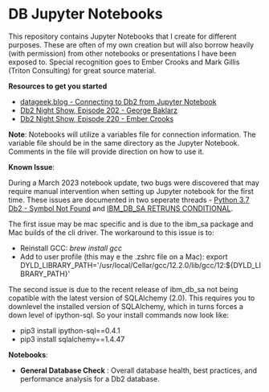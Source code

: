 # DB Jupyter Notebooks

This repository contains Jupyter Notebooks that I create for different purposes. These are often of my own creation but will also borrow heavily (with permission) from other notebooks or presentations I have been exposed to. Special recognition goes to Ember Crooks and Mark Gillis (Triton Consulting) for great source material.

**Resources to get you started**
- [datageek.blog - Connecting to Db2 from Jupyter Notebook](https://datageek.blog/en/2017/05/18/connecting-to-db2-from-jupyter-notebook/)
- [Db2 Night Show, Episode 202 - George Baklarz](https://www.dbisoftware.com/db2nightshow/20180202DB2Night202.pdf)
- [Db2 Night Show, Episode 220 - Ember Crooks](https://www.dbisoftware.com/db2nightshow/20191213DB2Night220.pdf)

**Note**: 
Notebooks will utilize a variables file for connection information. The variable file should be in the same directory as the Jupyter Notebook. Comments in the file will provide direction on how to use it.


**Known Issue**:

During a March 2023 notebook update, two bugs were discovered that may require manual intervention when setting up Jupyter notebook for the first time. These issues are documented in two seperate threads - [Python 3.7 Db2 - Symbol Not Found](https://github.com/ibmdb/python-ibmdb/issues/540#issuecomment-1451990285) and [IBM_DB_SA RETRUNS CONDITIONAL](https://stackoverflow.com/questions/75837491/import-ibm-db-sa-fails-with-attributeerror-type-object-string-has-no-attribu).

The first issue may be mac specific and is due to the ibm_sa package and Mac builds of the cli driver. The workaround to this issue is to:

- Reinstall GCC: *brew install gcc*
- Add to user profile (this may e the .zshrc file on a Mac): export DYLD_LIBRARY_PATH='/usr/local/Cellar/gcc/12.2.0/lib/gcc/12:${DYLD_LIBRARY_PATH}'

The second issue is due to the recent release of ibm_db_sa not being copatible with the latest version of SQLAlchemy (2.0). This requires you to downlevel the installed version of SQLAlchemy, which in turns forces a down level of ipython-sql. So your install commands now look like:

- pip3 install ipython-sql==0.4.1
- pip3 install sqlalchemy==1.4.47


**Notebooks**:
 - **General Database Check** : Overall database health, best practices, and performance analysis for a Db2 database.
